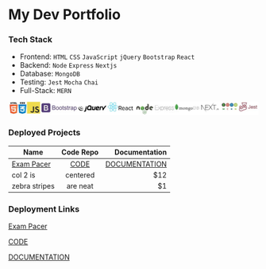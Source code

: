 
# My Dev Portfolio

### Tech Stack
 - Frontend: `HTML` `CSS` `JavaScript` `jQuery` `Bootstrap` `React`
 - Backend: `Node` `Express` `Nextjs`
 - Database: `MongoDB`
 - Testing: `Jest` `Mocha` `Chai`
 - Full-Stack: `MERN`
 
 ![tech stack](/techlogos.JPG)
 
### Deployed Projects 

 | Name        | Code Repo      | Documentation |
| ------------- |:-------------:| ------------:|
| [Exam Pacer](http://exam.pacer.jeffwalsh.co.za/)| [CODE](https://github.com/jeffpwalsh/exam-pacer) | [DOCUMENTATION](https://github.com/jeffpwalsh/exam-pacer/blob/master/README.md) |
| col 2 is      | centered      |   $12 |
| zebra stripes | are neat      |    $1 |
 
 ### Deployment Links

 [Exam Pacer](http://exam.pacer.jeffwalsh.co.za/) 
 
 [CODE](https://github.com/jeffpwalsh/exam-pacer) 
 
 [DOCUMENTATION](https://github.com/jeffpwalsh/exam-pacer/blob/master/README.md)





  
 
 
  
 
 
